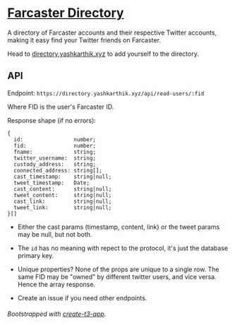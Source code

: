 # [Farcaster Directory](https://directory.yashkarthik.xyz)

A directory of Farcaster accounts and their respective Twitter accounts, making it easy find your
Twitter friends on Farcaster.

Head to [directory.yashkarthik.xyz](https://directory.yashkarthik.xyz) to add yourself to the
directory.
## API
Endpoint: `https://directory.yashkarthik.xyz/api/read-users/:fid`

Where FID is the user's Farcaster ID.

Response shape (if no errors):
```
{
  id:                number;
  fid:               number;
  fname:             string;
  twitter_username:  string;
  custody_address:   string;
  connected_address: string[];
  cast_timestamp:    string|null;
  tweet_timestamp:   Date;
  cast_content:      string|null;
  tweet_content:     string|null;
  cast_link:         string|null;
  tweet_link:        string|null;
}[]
```

- Either the cast params (timestamp, content, link) or the tweet params may be null, but not both.
- The `id` has no meaning with repect to the protocol, it's just the database primary key.
- Unique properties? None of the props are unique to a single row. The same FID may be "owned" by
different twitter users, and vice versa. Hence the array response.

- Create an issue if you need other endpoints.

###### Bootstrapped with [create-t3-app](https://create.t3.gg/).
